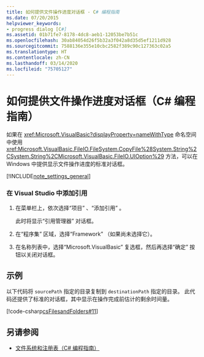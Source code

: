 ```yaml
---
title: 如何提供文件操作进度对话框 - C# 编程指南
ms.date: 07/20/2015
helpviewer_keywords:
- progress dialog [C#]
ms.assetid: 01b71fe7-8178-4dc8-aeb1-12053be7b51c
ms.openlocfilehash: 30ab84054d26f5b32a3f042a8d35d5ef1211d928
ms.sourcegitcommit: 7588136e355e10cbc2582f389c90c127363c02a5
ms.translationtype: HT
ms.contentlocale: zh-CN
ms.lasthandoff: 03/14/2020
ms.locfileid: "75705127"
---
```

# <a name="how-to-provide-a-progress-dialog-box-for-file-operations-c-programming-guide"></a>如何提供文件操作进度对话框（C# 编程指南）
如果在 <xref:Microsoft.VisualBasic?displayProperty=nameWithType> 命名空间中使用 <xref:Microsoft.VisualBasic.FileIO.FileSystem.CopyFile%28System.String%2CSystem.String%2CMicrosoft.VisualBasic.FileIO.UIOption%29> 方法，可以在 Windows 中提供显示文件操作进度的标准对话框。  
  
[!INCLUDE[note_settings_general](~/includes/note-settings-general-md.md)]  
  
### <a name="to-add-a-reference-in-visual-studio"></a>在 Visual Studio 中添加引用  
  
1. 在菜单栏上，依次选择“项目”  、“添加引用”  。  
  
     此时将显示“引用管理器”  对话框。  
  
2. 在“程序集”  区域，选择“Framework”  （如果尚未选择它）。  
  
3. 在名称列表中，选择“Microsoft.VisualBasic”  复选框，然后再选择“确定”  按钮以关闭对话框。  
  
## <a name="example"></a>示例  
 以下代码将 `sourcePath` 指定的目录复制到 `destinationPath` 指定的目录。 此代码还提供了标准的对话框，其中显示在操作完成前估计的剩余时间量。  
  
 [!code-csharp[csFilesandFolders#11](~/samples/snippets/csharp/VS_Snippets_VBCSharp/csFilesAndFolders/CS/FileIteration.cs#11)]  
  
## <a name="see-also"></a>另请参阅

- [文件系统和注册表（C# 编程指南）](./index.md)
